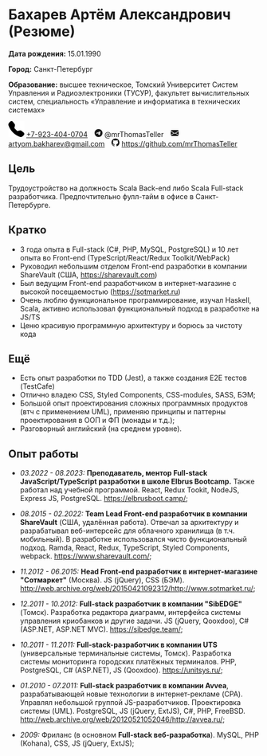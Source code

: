 # Бахарев Артём Александрович (Резюме)

**Дата рождения:** 15.01.1990

**Город:** Санкт-Петербург

**Образование:** высшее техническое, Томский Университет Систем Управления и Радиоэлектроники (ТУСУР), факультет вычислительных систем, специальность «Управление и информатика в технических системах»

![Телефон:](images/telephone.svg) [+7-923-404-0704](tel:+79234040704)&emsp;<svg xmlns="http://www.w3.org/2000/svg" width="16" height="16" fill="currentColor" class="bi bi-telegram" viewBox="0 0 16 16">
<path d="M16 8A8 8 0 1 1 0 8a8 8 0 0 1 16 0zM8.287 5.906c-.778.324-2.334.994-4.666 2.01-.378.15-.577.298-.595.442-.03.243.275.339.69.47l.175.055c.408.133.958.288 1.243.294.26.006.549-.1.868-.32 2.179-1.471 3.304-2.214 3.374-2.23.05-.012.12-.026.166.016.047.041.042.12.037.141-.03.129-1.227 1.241-1.846 1.817-.193.18-.33.307-.358.336a8.154 8.154 0 0 1-.188.186c-.38.366-.664.64.015 1.088.327.216.589.393.85.571.284.194.568.387.936.629.093.06.183.125.27.187.331.236.63.448.997.414.214-.02.435-.22.547-.82.265-1.417.786-4.486.906-5.751a1.426 1.426 0 0 0-.013-.315.337.337 0 0 0-.114-.217.526.526 0 0 0-.31-.093c-.3.005-.763.166-2.984 1.09z"/>
</svg> @mrThomasTeller&emsp;<svg xmlns="http://www.w3.org/2000/svg" width="16" height="16" fill="currentColor" class="bi bi-envelope-fill" viewBox="0 0 16 16">
<path d="M.05 3.555A2 2 0 0 1 2 2h12a2 2 0 0 1 1.95 1.555L8 8.414.05 3.555ZM0 4.697v7.104l5.803-3.558L0 4.697ZM6.761 8.83l-6.57 4.027A2 2 0 0 0 2 14h12a2 2 0 0 0 1.808-1.144l-6.57-4.027L8 9.586l-1.239-.757Zm3.436-.586L16 11.801V4.697l-5.803 3.546Z"/>
</svg> artyom.bakharev@gmail.com&emsp;<svg xmlns="http://www.w3.org/2000/svg" width="16" height="16" fill="currentColor" class="bi bi-github" viewBox="0 0 16 16">
<path d="M8 0C3.58 0 0 3.58 0 8c0 3.54 2.29 6.53 5.47 7.59.4.07.55-.17.55-.38 0-.19-.01-.82-.01-1.49-2.01.37-2.53-.49-2.69-.94-.09-.23-.48-.94-.82-1.13-.28-.15-.68-.52-.01-.53.63-.01 1.08.58 1.23.82.72 1.21 1.87.87 2.33.66.07-.52.28-.87.51-1.07-1.78-.2-3.64-.89-3.64-3.95 0-.87.31-1.59.82-2.15-.08-.2-.36-1.02.08-2.12 0 0 .67-.21 2.2.82.64-.18 1.32-.27 2-.27.68 0 1.36.09 2 .27 1.53-1.04 2.2-.82 2.2-.82.44 1.1.16 1.92.08 2.12.51.56.82 1.27.82 2.15 0 3.07-1.87 3.75-3.65 3.95.29.25.54.73.54 1.48 0 1.07-.01 1.93-.01 2.2 0 .21.15.46.55.38A8.012 8.012 0 0 0 16 8c0-4.42-3.58-8-8-8z"/>
</svg> https://github.com/mrThomasTeller

## Цель

Трудоустройство на должность Scala Back-end либо Scala Full-stack разработчика. Предпочтительно фулл-тайм в офисе в Санкт-Петербурге.

## Кратко

- 3 года опыта в Full-stack (C#, PHP, MySQL, PostgreSQL) и 10 лет опыта во Front-end (TypeScript/React/Redux Toolkit/WebPack)
- Руководил небольшим отделом Front-end разработки в компании ShareVault (США, https://sharevault.com)
- Был ведущим Front-end разработчиком в интернет-магазине с высокой посещаемостью (https://sotmarket.ru)
- Очень люблю функциональное программирование, изучал Haskell, Scala, активно использовал функциональный подход в разработке на JS/TS
- Ценю красивую программную архитектуру и борюсь за чистоту кода

## Ещё

- Есть опыт разработки по TDD (Jest), а также создания E2E тестов (TestCafe)
- Отлично владею CSS, Styled Components, CSS-modules, SASS, БЭМ;
- Большой опыт проектирования сложных программных продуктов (втч с применением UML), применяю принципы и паттерны проектирования в ООП и ФП (монады и т.д.);
- Разговорный английский (на среднем уровне).

## Опыт работы

- _03.2022 - 08.2023:_ **Преподаватель, ментор Full-stack JavaScript/TypeScript разработки в школе Elbrus Bootcamp.** Также работал над учебной программой. React, Redux Tookit, NodeJS, Express JS, PostgreSQL. https://elbrusboot.camp/;

- _08.2015 - 02.2022:_ **Team Lead Front-end разработчик в компании ShareVault** (США, удалённая работа). Отвечал за архитектуру и разрабатывал веб-интерсейс для облачного хранилища (в т.ч. мобильный). В разработке использовался чисто функциональный подход. Ramda, React, Redux, TypeScript, Styled Components, webpack. https://www.sharevault.com/;

- _11.2012 - 06.2015:_ **Head Front-end разработчик в интернет-магазине "Сотмаркет"** (Москва). JS (jQuery), CSS (БЭМ). http://web.archive.org/web/20150421092312/http://www.sotmarket.ru/;

- _12.2011 - 10.2012:_ **Full-stack разработчик в компании "SibEDGE"** (Томск). Разработка редактора диаграмм, интерфейса системы управления криобанков и другие задачи. JS (jQuery, Qooxdoo), C# (ASP.NET, ASP.NET MVC). https://sibedge.team/;

- _10.2011 - 11.2011:_ **Full-stack-разработчик в компании UTS** (универсальные терминальные системы, Томск). Разработка системы мониторинга городских платёжных терминалов. PHP, PostgreSQL, C# (ASP.NET), JS (Qooxdoo). https://unitsys.ru/;

- _01.2010 - 07.2011:_ **Full-stack разработчик в компании Avvea**, разрабатывающей новые технологии в интернет-рекламе (CPA). Управлял небольшой группой JS-разработчиков. Проектировка системы (UML). PostgreSQL, JS (jQuery, ExtJS), C#, PHP, FreeBSD. http://web.archive.org/web/20120521052046/http://avvea.ru/;

- _2009:_ Фриланс (в основном **Full-stack веб-разработка**). MySQL, PHP (Kohana), CSS, JS (jQuery, ExtJS);
